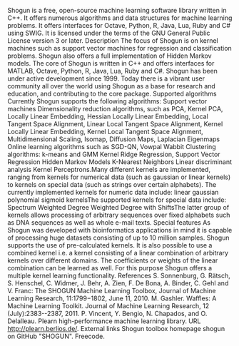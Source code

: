 Shogun is a free, open-source machine learning software library written
in C++. It offers numerous algorithms and data structures for machine
learning problems. It offers interfaces for Octave, Python, R, Java,
Lua, Ruby and C# using SWIG. It is licensed under the terms of the GNU
General Public License version 3 or later. Description The focus of
Shogun is on kernel machines such as support vector machines for
regression and classification problems. Shogun also offers a full
implementation of Hidden Markov models. The core of Shogun is written in
C++ and offers interfaces for MATLAB, Octave, Python, R, Java, Lua, Ruby
and C#. Shogun has been under active development since 1999. Today there
is a vibrant user community all over the world using Shogun as a base
for research and education, and contributing to the core package.
Supported algorithms Currently Shogun supports the following algorithms:
Support vector machines Dimensionality reduction algorithms, such as
PCA, Kernel PCA, Locally Linear Embedding, Hessian Locally Linear
Embedding, Local Tangent Space Alignment, Linear Local Tangent Space
Alignment, Kernel Locally Linear Embedding, Kernel Local Tangent Space
Alignment, Multidimensional Scaling, Isomap, Diffusion Maps, Laplacian
Eigenmaps Online learning algorithms such as SGD-QN, Vowpal Wabbit
Clustering algorithms: k-means and GMM Kernel Ridge Regression, Support
Vector Regression Hidden Markov Models K-Nearest Neighbors Linear
discriminant analysis Kernel Perceptrons.Many different kernels are
implemented, ranging from kernels for numerical data (such as gaussian
or linear kernels) to kernels on special data (such as strings over
certain alphabets). The currently implemented kernels for numeric data
include: linear gaussian polynomial sigmoid kernelsThe supported kernels
for special data include: Spectrum Weighted Degree Weighted Degree with
ShiftsThe latter group of kernels allows processing of arbitrary
sequences over fixed alphabets such as DNA sequences as well as whole
e-mail texts. Special features As Shogun was developed with
bioinformatics applications in mind it is capable of processing huge
datasets consisting of up to 10 million samples. Shogun supports the use
of pre-calculated kernels. It is also possible to use a combined kernel
i.e. a kernel consisting of a linear combination of arbitrary kernels
over different domains. The coefficients or weights of the linear
combination can be learned as well. For this purpose Shogun offers a
multiple kernel learning functionality. References S. Sonnenburg, G.
Rätsch, S. Henschel, C. Widmer, J. Behr, A. Zien, F. De Bona, A. Binder,
C. Gehl and V. Franc: The SHOGUN Machine Learning Toolbox, Journal of
Machine Learning Research, 11:1799−1802, June 11, 2010. M. Gashler.
Waffles: A Machine Learning Toolkit. Journal of Machine Learning
Research, 12 (July):2383--2387, 2011. P. Vincent, Y. Bengio, N.
Chapados, and O. Delalleau. Plearn high-performance machine learning
library. URL http://plearn.berlios.de/. External links Shogun toolbox
homepage shogun on GitHub \"SHOGUN\". Freecode.
